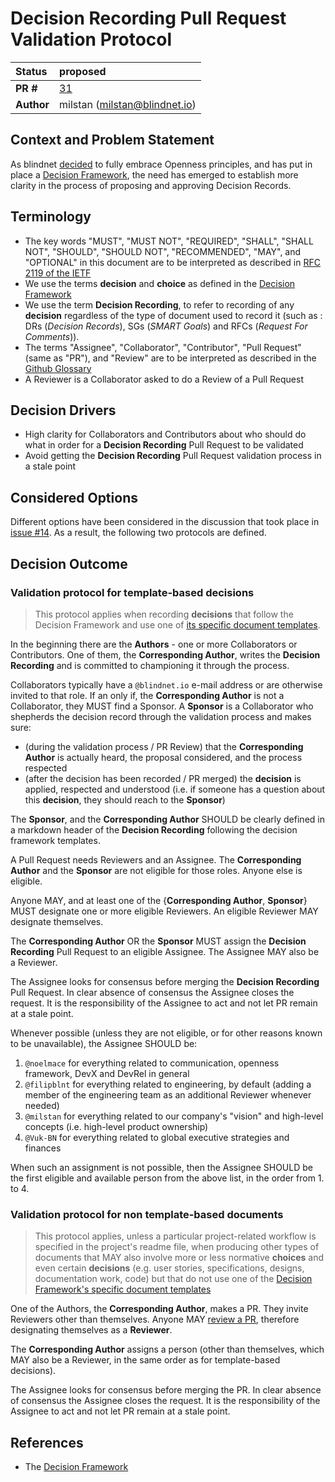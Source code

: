 # Decision Recording Pull Request Validation Protocol

| Status      | proposed                                            |
| :---------- | :-------------------------------------------------- |
| **PR #**    | [31](https://github.com/blindnet-io/openness-framework/pull/31) |
| **Author** | milstan (milstan@blindnet.io)                        |

## Context and Problem Statement

As blindnet [decided](https://github.com/blindnet-io/devrel-planning/issues/49) to fully embrace Openness principles, and has put in place a [Decision Framework](https://github.com/blindnet-io/openness-framework/tree/main/DecisionFramework), the need has emerged to establish more clarity in the process of proposing and approving Decision Records.

## Terminology

- The key words "MUST", "MUST NOT", "REQUIRED", "SHALL", "SHALL NOT", "SHOULD", "SHOULD NOT", "RECOMMENDED", "MAY", and "OPTIONAL" in this document are to be interpreted as described in [RFC 2119 of the IETF](https://datatracker.ietf.org/doc/html/rfc2119)
- We use the terms **decision** and **choice** as defined in the [Decision Framework](https://github.com/blindnet-io/openness-framework/tree/main/DecisionFramework)
- We use the term **Decision Recording**, to refer to recording of any **decision** regardless of the type of document used to record it (such as : DRs (_Decision Records_), SGs (_SMART Goals_) and RFCs (_Request For Comments_)).
- The terms "Assignee", "Collaborator", "Contributor", "Pull Request" (same as "PR"), and "Review" are to be interpreted as described in the [Github Glossary](https://docs.github.com/en/get-started/quickstart/github-glossary)
- A Reviewer is a Collaborator asked to do a Review of a Pull Request

## Decision Drivers

* High clarity for Collaborators and Contributors about who should do what in order for a **Decision Recording** Pull Request to be validated
* Avoid getting the **Decision Recording** Pull Request validation process in a stale point

## Considered Options

Different options have been considered in the discussion that took place in [issue #14](https://github.com/blindnet-io/openness-framework/issues/14). As a result, the following two protocols are defined.

## Decision Outcome

### Validation protocol for template-based decisions

> This protocol applies when recording **decisions** that follow the Decision Framework and use one of [its specific document templates](https://github.com/blindnet-io/openness-framework/tree/main/DecisionFramework#what-template-will-you-use).

In the beginning there are the **Authors** - one or more Collaborators or Contributors.
One of them, the **Corresponding Author**, writes the **Decision Recording** and is committed to championing it through the process.

Collaborators typically have a `@blindnet.io` e-mail address or are otherwise invited to that role.
If an only if, the **Corresponding Author** is not a Collaborator, they MUST find a Sponsor.
A **Sponsor** is a Collaborator who shepherds the decision record through the validation process and makes sure:
- (during the validation process / PR Review) that the **Corresponding Author** is actually heard, the proposal considered, and the process respected
- (after the decision has been recorded / PR merged) the **decision** is applied, respected and understood (i.e. if someone has a question about this **decision**, they should reach to the **Sponsor**)

The **Sponsor**, and the **Corresponding Author** SHOULD be clearly defined in a markdown header of the **Decision Recording** following the decision framework templates.

A Pull Request needs Reviewers and an Assignee.
The **Corresponding Author** and the **Sponsor** are not eligible for those roles. Anyone else is eligible.

Anyone MAY, and at least one of the {**Corresponding Author**, **Sponsor**} MUST designate one or more eligible Reviewers.
An eligible Reviewer MAY designate themselves.

The **Corresponding Author** OR the **Sponsor** MUST assign the **Decision Recording** Pull Request to an eligible Assignee.
The Assignee MAY also be a Reviewer.

The Assignee looks for consensus before merging the **Decision Recording** Pull Request.
In clear absence of consensus the Assignee closes the request.
It is the responsibility of the Assignee to act and not let PR remain at a stale point.

Whenever possible (unless they are not eligible, or for other reasons known to be unavailable), the Assignee SHOULD be:

1. `@noelmace` for everything related to communication, openness framework, DevX and DevRel in general
2. `@filipblnt` for everything related to engineering, by default (adding a member of the engineering team as an additional Reviewer whenever needed)
3. `@milstan` for everything related to our company's "vision" and high-level concepts (i.e. high-level product ownership)
4. `@Vuk-BN` for everything related to global executive strategies and finances

When such an assignment is not possible, then the Assignee SHOULD be the first eligible and available person from the above list, in the order from 1. to 4.

### Validation protocol for non template-based documents

>This protocol applies, unless a particular project-related workflow is specified in the project's readme file, when producing other types of documents that MAY also involve more or less normative **choices** and even certain **decisions** (e.g. user stories, specifications, designs, documentation work, code) but that do not use one of the [Decision Framework's specific document templates](https://github.com/blindnet-io/openness-framework/tree/main/DecisionFramework#what-template-will-you-use)

One of the Authors, the **Corresponding Author**, makes a PR.
They invite Reviewers other than themselves.
Anyone MAY [review a PR](https://github.com/blindnet-io/openness-framework/blob/main/docs/HOWTOs/PR-review.md), therefore designating themselves as a **Reviewer**.

The **Corresponding Author** assigns a person (other than themselves, which MAY also be a Reviewer, in the same order as for template-based decisions).

The Assignee looks for consensus before merging the PR.
In clear absence of consensus the Assignee closes the request.
It is the responsibility of the Assignee to act and not let PR remain at a stale point.



## References

* The [Decision Framework](https://github.com/blindnet-io/openness-framework/tree/main/DecisionFramework)

